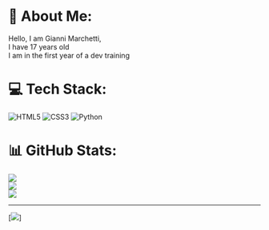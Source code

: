 # 👤 About Me:
Hello, I am Gianni Marchetti,<br>I have 17 years old<br>I am in the first year of a dev training


# 💻 Tech Stack:
![HTML5](https://img.shields.io/badge/html5-%23E34F26.svg?style=for-the-badge&logo=html5&logoColor=white) ![CSS3](https://img.shields.io/badge/css3-%231572B6.svg?style=for-the-badge&logo=css3&logoColor=white) ![Python](https://img.shields.io/badge/python-3670A0?style=for-the-badge&logo=python&logoColor=ffdd54)
# 📊 GitHub Stats:
![](https://github-readme-stats.vercel.app/api?username=gianni-marchetti&theme=dark&hide_border=false&include_all_commits=false&count_private=false)<br/>
![](https://github-readme-streak-stats.herokuapp.com/?user=gianni-marchetti&theme=dark&hide_border=false)<br/>
![](https://github-readme-stats.vercel.app/api/top-langs/?username=gianni-marchetti&theme=dark&hide_border=false&include_all_commits=false&count_private=false&layout=compact)

---
[![](https://visitcount.itsvg.in/api?id=gianni-marchetti&icon=0&color=0)]


